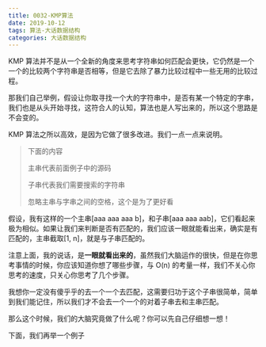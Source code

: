 ```yaml
---
title: 0032-KMP算法
date: 2019-10-12
tags: 算法-大话数据结构
categories: 大话数据结构
---
```


KMP 算法并不是从一个全新的角度来思考字符串如何匹配会更快，它仍然是一个一个的比较两个字符串是否相等，但是它去除了暴力比较过程中一些无用的比较过程。

那我们自己举例，假设让你取寻找一个大的字符串中，是否有某一个特定的字串，我们也是从头开始寻找，这符合人的认知，算法也是人写出来的，所以这个思路是不会变的。

KMP 算法之所以高效，是因为它做了很多改进。我们一点一点来说明。

> 下面的内容
>
> 主串代表前面例子中的源码
>
> 子串代表我们需要搜索的字符串
>
> 忽略主串与字串之间的空格，这个是为了更好看

假设，我有这样的一个主串[aaa aaa aaa b]，和子串[aaa aaa aab]，它们看起来极为相似。如果让我们来判断是否有匹配的，我们应该一眼就能看出来，确实是有匹配的，主串截取[1, n]，就是与子串匹配的。

注意上面，我的说话，是**一眼就看出来的**，虽然我们大脑运作的很快，但是在你思考事情的时候，你应该知道你想了哪些步骤，与 O(n) 的考量一样，我们不关心你思考的速度，只关心你思考了几个步骤。

我想你一定没有傻乎乎的去一个一个去匹配，这需要归功于这个子串很简单，简单到我们能记住，所以我们才不会去一个一个的对着子串去和主串匹配。

那么这个时候，我们的大脑究竟做了什么呢？你可以先自己仔细想一想！

下面，我们再举一个例子